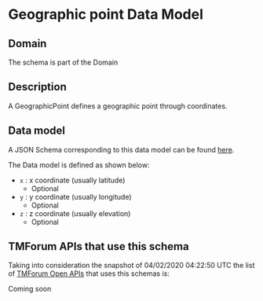 # Geographic point Data Model

## Domain

The  schema is part of the  Domain

## Description

A GeographicPoint defines a geographic point through coordinates.

## Data model

A JSON Schema corresponding to this data model can be found
[here](https://github.com/tmforum-rand/schemas/blob/candidates/Common/GeographicPoint.schema.json).

The Data model is defined as shown below:
- `x` : x coordinate (usually latitude)
  - Optional
- `y` : y coordinate (usually longitude)
  - Optional
- `z` : z coordinate (usually elevation)
  - Optional




## TMForum APIs that use this schema

Taking into consideration the snapshot of 04/02/2020 04:22:50 UTC the list of [TMForum Open APIs](https://www.tmforum.org/open-apis/) that uses this schemas is:

Coming soon